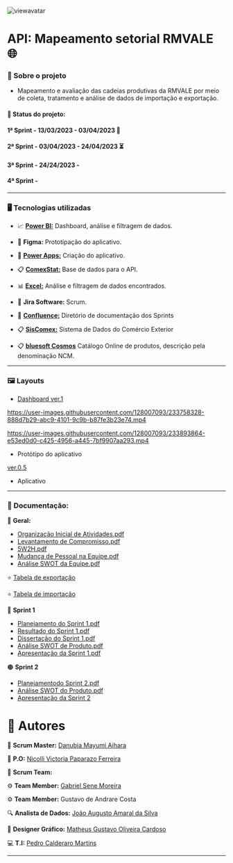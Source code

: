 ![viewavatar](https://user-images.githubusercontent.com/128007093/233907874-7a70d65c-bfdd-4198-a0d5-084c0778bc37.png)

# API: Mapeamento setorial RMVALE :globe_with_meridians:

### :mag_right: Sobre o projeto
- Mapeamento e avaliação das cadeias produtivas da RMVALE por meio de coleta, tratamento e análise de dados de importação e exportação.

#### :date: **Status do projeto:**

#### 1ª Sprint - 13/03/2023 - 03/04/2023 :100:

#### 2ª Sprint - 03/04/2023 - 24/04/2023 :hourglass_flowing_sand: 

#### 3ª Sprint - 24/24/2023 - 

#### 4ª Sprint - 

----------------------------------------------------

### :desktop_computer: Tecnologias utilizadas
- :chart_with_upwards_trend:  [**Power BI:**](https://app.powerbi.com) Dashboard, análise e filtragem de dados.  

- :wrench: **Figma:** Prototipação do aplicativo.

- :calling: [**Power Apps:**](https://make.powerapps.com) Criação do aplicativo. 

- :clipboard: [**ComexStat:**](http://comexstat.mdic.gov.br/en/home) Base de dados para o API. 

- :bar_chart: [**Excel:**](https://www.microsoft365.com/launch/excel?auth=2) Análise e filtragem de dados encontrados.

- :memo: **Jira Software:** Scrum.

- 📕 [**Confluence:**](https://loginovation2.atlassian.net/wiki/spaces/LI/overview?homepageId=786629) Diretório de documentação dos Sprints

- :clipboard: [**SisComex:**](http://comexstat.mdic.gov.br/en/home) Sistema de Dados do Comércio Exterior

- 📋 [**bluesoft Cosmos**](https://cosmos.bluesoft.com.br/ncms) Catálogo Online de produtos, descrição pela denominação NCM.

----------------------------------------------

### :framed_picture: Layouts
- [Dashboard ver.1](https://fatecspgov.sharepoint.com/:u:/r/sites/G2-LOGPIIN-20231/Shared%20Documents/General/Sprint%201/MAPA2.0.pbix?csf=1&web=1&e=BWIjuy)




https://user-images.githubusercontent.com/128007093/233758328-888d7b29-abc9-4101-9c9b-b87fe3b23e74.mp4




https://user-images.githubusercontent.com/128007093/233893864-e53ed0d0-c425-4956-a445-7bf9907aa293.mp4




- Protótipo do aplicativo



[ver.0.5](https://user-images.githubusercontent.com/128007093/233906599-4aa1fecf-8bde-4de8-9efc-6c5b9f257f76.mp4)


- Aplicativo

--------------------------------------

### :bookmark_tabs: Documentação:

:large_blue_diamond: **Geral:**

- [Organização Inicial de Atividades.pdf](https://github.com/Log-Inovation/Mapeamento-Setorial-RMVALE/files/11300231/Organizacao.Inicial.de.Atividades.pdf)
- [Levantamento de Compromisso.pdf](https://github.com/Log-Inovation/Mapeamento-Setorial-RMVALE/files/11300236/Levantamento.de.Compromisso.pdf)
- [5W2H.pdf](https://github.com/Log-Inovation/Mapeamento-Setorial-RMVALE/files/11300243/5W2H.pdf)
- [Mudança de Pessoal na Equipe.pdf](https://github.com/Log-Inovation/Mapeamento-Setorial-RMVALE/files/11300258/Mudanca.de.Pessoal.na.Equipe.pdf)
- [Análise SWOT da Equipe.pdf](https://github.com/Log-Inovation/Mapeamento-Setorial-RMVALE/files/11300267/Analise.SWOT.da.Equipe.pdf)

:star: [Tabela de exportação](http://comexstat.mdic.gov.br/pt/municipio/79521)

:star: [Tabela de importação](http://comexstat.mdic.gov.br/pt/municipio/79520)

:large_blue_circle: **Sprint 1**

- [Planejamento do Sprint 1.pdf](https://github.com/Log-Inovation/Mapeamento-Setorial-RMVALE/files/11301053/Planejamento.do.Sprint.1.pdf)
- [Resultado do Sprint 1.pdf](https://github.com/Log-Inovation/Mapeamento-Setorial-RMVALE/files/11301138/Resultado.do.Sprint.1.pdf)
- [Dissertação do Sprint 1.pdf](https://github.com/Log-Inovation/Mapeamento-Setorial-RMVALE/files/11305592/Dissertacao.do.Sprint.1.pdf)
- [Análise SWOT de Produto.pdf](https://github.com/Log-Inovation/Mapeamento-Setorial-RMVALE/files/11300270/Analise.SWOT.de.Produto.pdf)
- [Apresentação da Sprint 1.pdf](https://github.com/Log-Inovation/Mapeamento-Setorial-RMVALE/files/11319810/Apresentacao.da.Sprint.1.pdf)



:orange_circle: **Sprint 2**

- [Planejamentodo Sprint 2.pdf](https://github.com/Log-Inovation/Mapeamento-Setorial-RMVALE/files/11306722/Planejamentodo.Sprint.2.pdf)
- [Análise SWOT do Produto.pdf](https://github.com/Log-Inovation/Mapeamento-Setorial-RMVALE/files/11306770/Analise.SWOT.do.Produto.pdf)
- [Apresentação da Sprint 2](https://view.genial.ly/642993d0ed6fee001116744f/interactive-image-basic-interactive-image)


# :office: Autores
:drum: **Scrum Master:** [Danubia Mayumi Aihara](https://www.linkedin.com/in/danubia-mayumi-aihara-74332326b/)

:key: **P.O:** [Nicolli Victoria Paparazo Ferreira](https://www.linkedin.com/in/nicolli-paparazo-b6a360261/)

:busts_in_silhouette:	**Scrum Team:**

:gear: **Team Member:** [Gabriel Sene Moreira](https://www.linkedin.com/in/gabriel-sene-moreira-80b339232)

:gear: **Team Member:** Gustavo de Andrare Costa

:mag: **Analista de Dados:** [João Augusto Amaral da Silva](https://www.linkedin.com/in/jo%C3%A3o-augusto-4114b0214)

:art: **Designer Gráfico:** [Matheus Gustavo Oliveira Cardoso](https://www.linkedin.com/in/theuscards)

:computer: **T.I:** [Pedro Calderaro Martins](https://www.linkedin.com/in/pedro-calderaro-175462262/)

----------------------------------------------------
 
